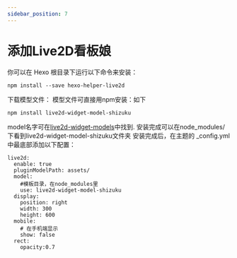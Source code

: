 ```yaml
---
sidebar_position: 7
---
```



# 添加Live2D看板娘

你可以在 Hexo 根目录下运行以下命令来安装：

```
npm install --save hexo-helper-live2d
```

下载模型文件：
模型文件可直接用npm安装：如下
```
npm install live2d-widget-model-shizuku
```
model名字可在[live2d-widget-models](https://github.com/Dickkk/live2d-widget-models)中找到.
安装完成可以在node_modules/下看到live2d-widget-model-shizuku文件夹
安装完成后，在主题的 _config.yml 中最底部添加以下配置：
```
live2d:
  enable: true
  pluginModelPath: assets/
  model:
    #模板目录，在node_modules里
    use: live2d-widget-model-shizuku  
  display:
    position: right
    width: 300 
    height: 600
  mobile:
    # 在手机端显示
    show: false   
  rect:
    opacity:0.7
```
